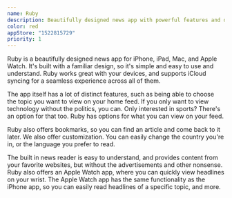 ```yaml
---
name: Ruby
description: Beautifully designed news app with powerful features and deep customization.
color: red
appStore: "1522815729"
priority: 1
---
```


Ruby is a beautifully designed news app for iPhone, iPad, Mac, and Apple Watch. It's built with a familiar design, so it's simple and easy to use and understand. Ruby works great with your devices, and supports iCloud syncing for a seamless experience across all of them.

The app itself has a lot of distinct features, such as being able to choose the topic you want to view on your home feed. If you only want to view technology without the politics, you can. Only interested in sports? There's an option for that too. Ruby has options for what you can view on your feed.

Ruby also offers bookmarks, so you can find an article and come back to it later. We also offer customization. You can easily change the country you're in, or the language you prefer to read.

The built in news reader is easy to understand, and provides content from your favorite websites, but without the advertisements and other nonsense.
Ruby also offers an Apple Watch app, where you can quickly view headlines on your wrist. The Apple Watch app has the same functionality as the iPhone app, so you can easily read headlines of a specific topic, and more.

<ContributorGrid>
    <Contributor name="Michael Burkhardt" role="Lead developer" href="https://twitter.com/tme_michael" />
    <Contributor name="Dylan McDonald" role="Icon design consultant" href="https://twitter.com/DylanMcD8" />
</ContributorGrid>
